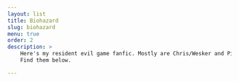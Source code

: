 ```yaml
---
layout: list
title: Biohazard
slug: biohazard
menu: true
order: 2
description: >
    Here's my resident evil game fanfic. Mostly are Chris/Wesker and Piers/Jake.
	Find them below.

---
```

